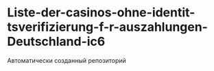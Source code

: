 # Liste-der-casinos-ohne-identit-tsverifizierung-f-r-auszahlungen-Deutschland-ic6
Автоматически созданный репозиторий
